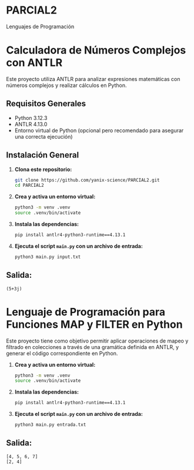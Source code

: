 # PARCIAL2
Lenguajes de Programación

# Calculadora de Números Complejos con ANTLR

Este proyecto utiliza ANTLR para analizar expresiones matemáticas con números complejos y realizar cálculos en Python.

## Requisitos Generales

- Python 3.12.3
- ANTLR 4.13.0
- Entorno virtual de Python (opcional pero recomendado para asegurar una correcta ejecución)

## Instalación General

1. **Clona este repositorio:**

   ```bash
   git clone https://github.com/yanix-science/PARCIAL2.git
   cd PARCIAL2
   ```

2. **Crea y activa un entorno virtual:**

    ```bash
    python3 -m venv .venv
    source .venv/bin/activate
    ```
3. **Instala las dependencias:**

    ```bash
    pip install antlr4-python3-runtime==4.13.1
    ```

4. **Ejecuta el script `main.py` con un archivo de entrada:**

    ```bash
    python3 main.py input.txt
    ```
    
## Salida: 
```
(5+3j)
```

# Lenguaje de Programación para Funciones MAP y FILTER en Python

Este proyecto tiene como objetivo permitir aplicar operaciones de mapeo y filtrado en colecciones a través de una gramática definida en ANTLR, y generar el código correspondiente en Python.


1. **Crea y activa un entorno virtual:**

    ```bash
    python3 -m venv .venv
    source .venv/bin/activate
    ```
2. **Instala las dependencias:**

    ```bash
    pip install antlr4-python3-runtime==4.13.1
    ```

3. **Ejecuta el script `main.py` con un archivo de entrada:**

    ```bash
    python3 main.py entrada.txt
    ```
## Salida: 

```
[4, 5, 6, 7]
[2, 4]
```

    

